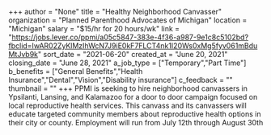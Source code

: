 +++
author = "None"
title = "Healthy Neighborhood Canvasser"
organization = "Planned Parenthood Advocates of Michigan"
location = "Michigan"
salary = "$15/hr for 20 hours/wk"
link = "https://jobs.lever.co/ppmi/a05c5847-383e-4f36-a987-9e1c8c5102bd?fbclid=IwAR02ZyKlMzIhWcN7J9iE0kF7FLCT4nk1I20Ws0xMg5fyv061mBduMtJvb9k"
sort_date = "2021-06-20"
created_at = "June 20, 2021"
closing_date = "June 28, 2021"
a_job_type = ["Temporary","Part Time"]
b_benefits = ["General Benefits","Health Insurance","Dental","Vision","Disability insurance"]
c_feedback = ""
thumbnail = ""
+++
PPMI is seeking to hire neighborhood canvassers in Ypsilanti, Lansing, and Kalamazoo for a door to door campaign focused on local reproductive health services. This canvass and its canvassers will educate targeted community members about reproductive health options in their city or county. Employment will run from July 12th through August 30th